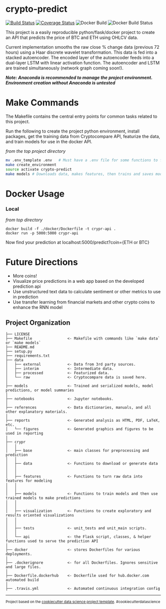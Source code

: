 crypto-predict
==============================
[![Build Status](https://travis-ci.com/daniel-cortez-stevenson/crypto-predict.svg?branch=master)](https://travis-ci.com/daniel-cortez-stevenson/crypto-predict)
[![Coverage Status](https://coveralls.io/repos/github/daniel-cortez-stevenson/crypto-predict/badge.svg?branch=master)](https://coveralls.io/github/daniel-cortez-stevenson/crypto-predict?branch=master)
![Docker Build](https://img.shields.io/docker/automated/danielstevenson/crypto-predict.svg)
![Docker Build Status](https://img.shields.io/docker/build/danielstevenson/crypto-predict.svg)

This project is a easily reproducible python/flask/docker project to
create an API that predicts the price of BTC and ETH using OHLCV data.

Current implementation smooths the raw close % change data (previous 72 hours) using a Haar discrete wavelet transformation. This data
is fed into a stacked autoencoder. The encoded layer of the autoencoder feeds into a dual-layer LSTM with linear activation function. The autoencoder and LSTM are trained simultaneously (network graph coming soon!).

***Note: Anaconda is recommended to manage the project environment. Environment creation without Anaconda is untested***

Make Commands
========

The Makefile contains the central entry points for common tasks related to this project.

Run the following to create the project python environment, install packages, get the training data from Cryptocompare API, featurize the data, and train models for use in the docker API.

*from the top project directory*
```bash
mv .env_template .env   # Must have a .env file for some functions to find correct path
make create_environment
source activate crypto-predict
make models # Downloads data, makes features, then trains and saves model.
```

Docker Usage
============
### Local
<i> from top directory </i>
```docker
docker build -f ./docker/Dockerfile -t crypr-api .
docker run -p 5000:5000 crypr-api
```
Now find your prediction at localhost:5000/predict?coin={ETH or BTC}

Future Directions
=================
- More coins!
- Visualize price predictions in a web app based on the developed prediction api
- Use unstructured text data to calculate sentiment or other metrics to use in prediction
- Use transfer learning from financial markets and other crypto coins to enhance the RNN model

Project Organization
------------

    ├── LICENSE
    ├── Makefile                <- Makefile with commands like `make data` or `make models`
    ├── README.md
    ├── setup.py
    ├── requirements.txt   
    ├── data
    │   ├── external            <- Data from 3rd party sources.
    │   ├── interim             <- Intermediate data.
    │   ├── processed           <- Featurized data.
    │   └── raw                 <- Cryptocompare data is saved here.
    │
    ├── models                  <- Trained and serialized models, model predictions, or model summaries
    │
    ├── notebooks               <- Jupyter notebooks.
    │
    ├── references              <- Data dictionaries, manuals, and all other explanatory materials.
    │
    ├── reports                 <- Generated analysis as HTML, PDF, LaTeX, etc.
    │   └── figures             <- Generated graphics and figures to be used in reporting                   
    │
    ├── crypr
    │   │
    │   ├── base                <- main classes for preprocessing and prediction
    │   │
    │   ├── data                <- Functions to download or generate data
    │   │  
    │   │
    │   ├── features            <- Functions to turn raw data into features for modeling
    │   │  
    │   │
    │   ├── models              <- Functions to train models and then use trained models to make predictions
    │   │                       
    │   │  
    │   ├── visualization       <- Functions to create exploratory and results oriented visualizations
    │   │   
    │   │
    │   ├── tests               <- unit_tests and unit_main scripts.
    │   │
    │   └── api                 <- the Flask script, classes, & helper functions used to serve the prediction API
    │ 
    ├── docker                  <- stores Dockerfiles for various deployments.
    │
    ├── .dockerignore           <- for all Dockerfiles. Ignores sensitive and large files.
    │
    ├── Dockerfile.dockerhub    <- Dockerfile used for hub.docker.com automated build
    │
    ├── .travis.yml             <- Automated continuous integration config
--------

<p><small>Project based on the <a target="_blank" href="https://drivendata.github.io/cookiecutter-data-science/">cookiecutter data science project template</a>. #cookiecutterdatascience</small></p>

